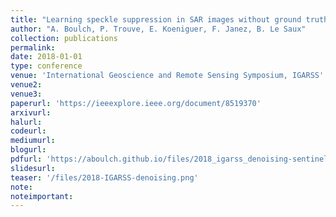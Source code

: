 ```yaml
---
title: "Learning speckle suppression in SAR images without ground truth: application to Sentinel-1 time-series"
author: "A. Boulch, P. Trouve, E. Koeniguer, F. Janez, B. Le Saux"
collection: publications
permalink:
date: 2018-01-01
type: conference
venue: 'International Geoscience and Remote Sensing Symposium, IGARSS'
venue2: 
venue3:
paperurl: 'https://ieeexplore.ieee.org/document/8519370'
arxivurl: 
halurl: 
codeurl: 
mediumurl: 
blogurl: 
pdfurl: 'https://aboulch.github.io/files/2018_igarss_denoising-sentinel.pdf'
slidesurl: 
teaser: '/files/2018-IGARSS-denoising.png'
note:
noteimportant: 
---									
```


